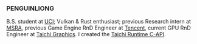 ### PENGUINLIONG

B.S. student at [UCI](https://uci.edu); Vulkan & Rust enthusiast; previous Research intern at [MSRA](https://github.com/microsoft), previous Game Engine RnD Engineer at [Tencent](https://github.com/Tencent), current GPU RnD Engineer at [Taichi Graphics](https://github.com/taichi-dev). I created the [Taichi Runtime C-API](https://docs.taichi-lang.org/docs/taichi_core).
